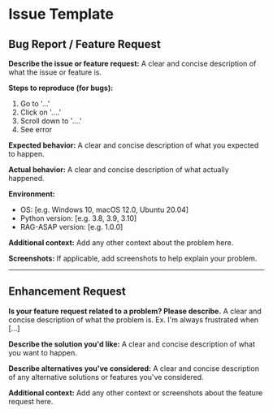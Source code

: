 # Issue Template

## Bug Report / Feature Request

**Describe the issue or feature request:**
A clear and concise description of what the issue or feature is.

**Steps to reproduce (for bugs):**
1. Go to '...'
2. Click on '....'
3. Scroll down to '....'
4. See error

**Expected behavior:**
A clear and concise description of what you expected to happen.

**Actual behavior:**
A clear and concise description of what actually happened.

**Environment:**
- OS: [e.g. Windows 10, macOS 12.0, Ubuntu 20.04]
- Python version: [e.g. 3.8, 3.9, 3.10]
- RAG-ASAP version: [e.g. 1.0.0]

**Additional context:**
Add any other context about the problem here.

**Screenshots:**
If applicable, add screenshots to help explain your problem.

---

## Enhancement Request

**Is your feature request related to a problem? Please describe.**
A clear and concise description of what the problem is. Ex. I'm always frustrated when [...]

**Describe the solution you'd like:**
A clear and concise description of what you want to happen.

**Describe alternatives you've considered:**
A clear and concise description of any alternative solutions or features you've considered.

**Additional context:**
Add any other context or screenshots about the feature request here.
